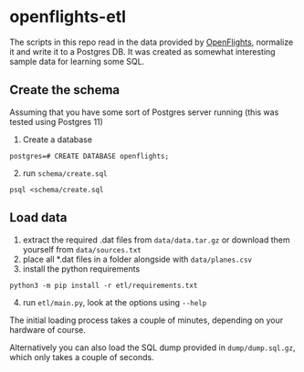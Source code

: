 # openflights-etl
The scripts in this repo read in the data provided by [OpenFlights](https://openflights.org/data.html), normalize it and write it to a Postgres DB. It was created as somewhat interesting sample data for learning some SQL.

## Create the schema
Assuming that you have some sort of Postgres server running (this was tested using Postgres 11)

1. Create a database
```
postgres=# CREATE DATABASE openflights;
```

2. run `schema/create.sql`
```
psql <schema/create.sql
```

## Load data
1. extract the required .dat files from `data/data.tar.gz` or download them yourself from `data/sources.txt`
2. place all *.dat files in a folder alongside with `data/planes.csv`
3. install the python requirements 
```
python3 -m pip install -r etl/requirements.txt
```
4. run `etl/main.py`, look at the options using `--help`

The initial loading process takes a couple of minutes, depending on your hardware of course.

Alternatively you can also load the SQL dump provided in `dump/dump.sql.gz`, which only takes a couple of seconds.